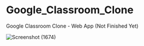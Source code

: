 # Google_Classroom_Clone
Google Classroom Clone - Web App (Not Finished Yet)

![Screenshot (1674)](https://github.com/ShadmanShariar/Google_Classroom_Clone/assets/75669228/a829970f-da22-40c3-b2e4-8627595fdc26)

